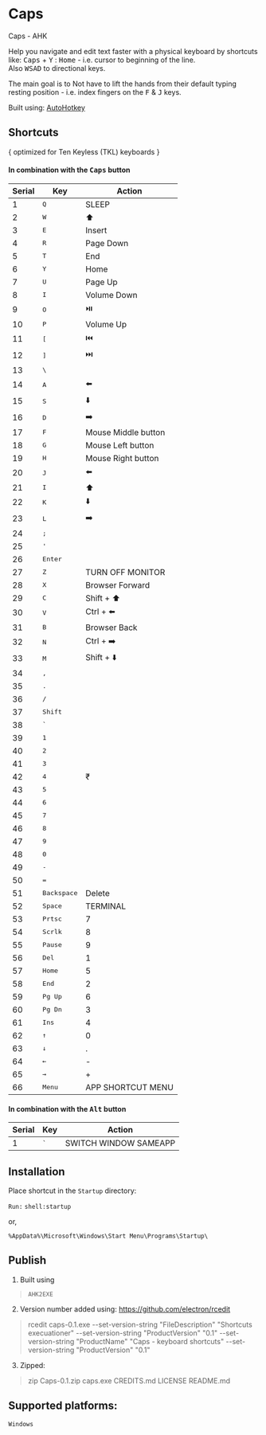 # Caps
Caps - AHK

Help you navigate and edit text faster with a physical keyboard by shortcuts like: <kbd>Caps</kbd> + <kbd>Y</kbd> : <kbd>Home</kbd> - i.e. cursor to beginning of the line.  
Also <kbd>W</kbd><kbd>S</kbd><kbd>A</kbd><kbd>D</kbd> to directional keys.

The main goal is to Not have to lift the hands from their default typing resting position - i.e. index fingers on the <kbd>F</kbd> & <kbd>J</kbd> keys.

Built using: [AutoHotkey](https://www.autohotkey.com)


## Shortcuts

{ optimized for Ten Keyless (TKL) keyboards }

#### In combination with the <kbd>Caps</kbd> button
| Serial | Key | Action |
|--------|-----|--------|
1|<kbd>Q</kbd>|SLEEP
2|<kbd>W</kbd>|⬆️
3|<kbd>E</kbd>|Insert
4|<kbd>R</kbd>|Page Down
5|<kbd>T</kbd>|End
6|<kbd>Y</kbd>|Home
7|<kbd>U</kbd>|Page Up
8|<kbd>I</kbd>|Volume Down
9|<kbd>O</kbd>|⏯️
10|<kbd>P</kbd>|Volume Up
11|<kbd>[</kbd>|⏮️
12|<kbd>]</kbd>|⏭️
13|<kbd>\\</kbd>
14|<kbd>A</kbd>|⬅️
15|<kbd>S</kbd>|⬇️
16|<kbd>D</kbd>|➡️
17|<kbd>F</kbd>|Mouse Middle button
18|<kbd>G</kbd>|Mouse Left button
19|<kbd>H</kbd>|Mouse Right button
20|<kbd>J</kbd>|⬅️
21|<kbd>I</kbd>|⬆️
22|<kbd>K</kbd>|⬇️
23|<kbd>L</kbd>|➡️
24|<kbd>;</kbd>|
25|<kbd>'</kbd>|
26|<kbd>Enter</kbd>|
27|<kbd>Z</kbd>|TURN OFF MONITOR
28|<kbd>X</kbd>|Browser Forward
29|<kbd>C</kbd>|Shift + ⬆️
30|<kbd>V</kbd>|Ctrl + ⬅️
31|<kbd>B</kbd>|Browser Back
32|<kbd>N</kbd>|Ctrl + ➡️
33|<kbd>M</kbd>|Shift + ⬇️
34|<kbd>,</kbd>
35|<kbd>.</kbd>
36|<kbd>/</kbd>
37|<kbd>Shift</kbd>
38|<kbd>`</kbd>
39|<kbd>1</kbd>
40|<kbd>2</kbd>
41|<kbd>3</kbd>
42|<kbd>4</kbd>|₹
43|<kbd>5</kbd>
44|<kbd>6</kbd>
45|<kbd>7</kbd>
46|<kbd>8</kbd>
47|<kbd>9</kbd>
48|<kbd>0</kbd>
49|<kbd>-</kbd>
50|<kbd>=</kbd>
51|<kbd>Backspace</kbd>|Delete
52|<kbd>Space</kbd>|TERMINAL
53|<kbd>Prtsc</kbd>|7
54|<kbd>Scrlk</kbd>|8
55|<kbd>Pause</kbd>|9
56|<kbd>Del</kbd>|1
57|<kbd>Home</kbd>|5
58|<kbd>End</kbd>|2
59|<kbd>Pg Up</kbd>|6
60|<kbd>Pg Dn</kbd>|3
61|<kbd>Ins</kbd>|4
62|<kbd>↑</kbd>|0
63|<kbd>↓</kbd>|.
64|<kbd>←</kbd>|-
65|<kbd>→</kbd>|+
66|<kbd>Menu</kbd>|APP SHORTCUT MENU

#### In combination with the <kbd>Alt</kbd> button
| Serial | Key | Action |
|--------|-----|--------|
1|<kbd>`</kbd>|SWITCH WINDOW SAMEAPP


## Installation

Place shortcut in the `Startup` directory:

 `Run:`  `shell:startup`

or,

	%AppData%\Microsoft\Windows\Start Menu\Programs\Startup\
 
## Publish

1. Built using

  >`AHK2EXE`
2. Version number added using: https://github.com/electron/rcedit

  > rcedit caps-0.1.exe --set-version-string "FileDescription" "Shortcuts execuationer" --set-version-string "ProductVersion" "0.1" --set-version-string "ProductName" "Caps - keyboard shortcuts" --set-version-string "ProductVersion" "0.1"

3. Zipped:

  > zip Caps-0.1.zip caps.exe CREDITS.md LICENSE README.md


## Supported platforms:
`Windows`
